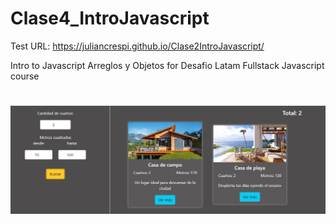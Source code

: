 # Clase4_IntroJavascript

Test URL: https://juliancrespi.github.io/Clase2IntroJavascript/

Intro to Javascript Arreglos y Objetos for Desafio Latam Fullstack Javascript course
#

#
![image](/assets/img/Screenshot.jpg)

#

